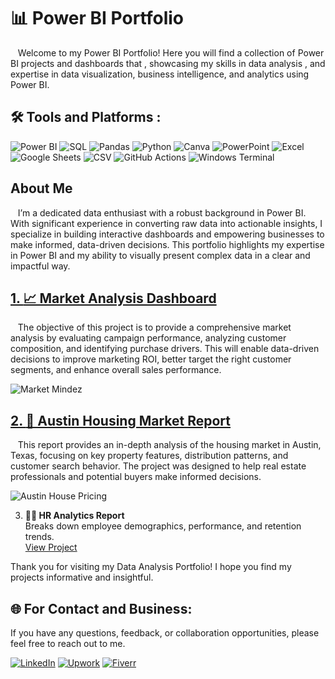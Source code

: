 # 📊 Power BI Portfolio 

&nbsp;&nbsp;&nbsp;Welcome to my Power BI Portfolio! Here you will find a collection of Power BI projects and dashboards that , showcasing my skills in data analysis ,  and expertise in data visualization, business intelligence, and analytics using Power BI.

## 🛠️ Tools and Platforms :

![Power BI](https://img.shields.io/badge/Power_BI-F2C811.svg?style=flat&logo=power-bi&logoColor=black)
![SQL](https://img.shields.io/badge/SQL-%2300758F.svg?style=flat&logo=postgresql&logoColor=white)
![Pandas](https://img.shields.io/badge/Pandas-%23150458.svg?style=flat&logo=pandas&logoColor=white)
![Python](https://img.shields.io/badge/Python-%2314354C.svg?style=flat&logo=python&logoColor=white)
![Canva](https://img.shields.io/badge/Canva-%2300C4CC.svg?style=flat&logo=canva&logoColor=white)
![PowerPoint](https://img.shields.io/badge/PowerPoint-%23B7472A.svg?style=flat&logo=microsoft-powerpoint&logoColor=white)
![Excel](https://img.shields.io/badge/Excel-%23217346.svg?style=flat&logo=microsoft-excel&logoColor=white)
![Google Sheets](https://img.shields.io/badge/Google_Sheets-%234285F4.svg?style=flat&logo=google-sheets&logoColor=white)
![CSV](https://img.shields.io/badge/CSV-%2300B22D.svg?style=flat&logo=csv&logoColor=white)
![GitHub Actions](https://img.shields.io/badge/GitHub_Actions-%232671E5.svg?style=flat&logo=github-actions&logoColor=white)
![Windows Terminal](https://img.shields.io/badge/Windows_Terminal-%234D4D4D.svg?style=flat&logo=windows-terminal&logoColor=white)


## About Me

&nbsp;&nbsp;&nbsp;I’m a dedicated data enthusiast with a robust background in Power BI. With significant experience in converting raw data into actionable insights, I specialize in building interactive dashboards and empowering businesses to make informed, data-driven decisions. This portfolio highlights my expertise in Power BI and my ability to visually present complex data in a clear and impactful way.


## [1. **📈 Market Analysis Dashboard**](https://github.com/M-Herradi/Power-BI-Portfolio/tree/main/Market%20Analysis%20Dashboard)

&nbsp;&nbsp;&nbsp;The objective of this project is to provide a comprehensive market analysis by evaluating campaign performance, analyzing customer composition, and identifying purchase drivers. This will enable data-driven decisions to improve marketing ROI, better target the right customer segments, and enhance overall sales performance.
&nbsp;&nbsp;
   
![Market Mindez](https://github.com/user-attachments/assets/a43efe4f-3187-4a70-9ed2-af72f4bfe7bb)


## [2. **🏡 Austin Housing Market Report**  ](https://github.com/M-Herradi/Power-BI-Portfolio/tree/53b02f4af5910da700934c9afcdfa6d11b42158f/Austing%20Housing%20Market%20Report)
&nbsp;&nbsp;&nbsp;This report provides an in-depth analysis of the housing market in Austin, Texas, focusing on key property features, distribution patterns, and customer search behavior. The project was designed to help real estate professionals and potential buyers make informed decisions.
&nbsp;&nbsp;

![Austin House Pricing](https://github.com/user-attachments/assets/01085844-6be3-4e39-84e2-87dd166229d6)



 
3. **👨‍💼 HR Analytics Report**  
   Breaks down employee demographics, performance, and retention trends.  
   [View Project](#)

Thank you for visiting my Data Analysis Portfolio! I hope you find my projects informative and insightful.


## 🌐 For Contact and Business:

If you have any questions, feedback, or collaboration opportunities, please feel free to reach out to me. 

[![LinkedIn](https://img.shields.io/badge/LinkedIn-%230077B5.svg?logo=linkedin&logoColor=white)](https://linkedin.com/in/www.linkedin.com/in/mohammed-herradi) 
[![Upwork](https://img.shields.io/badge/Upwork-%2300A3EC.svg?logo=upwork&logoColor=white)](https://www.upwork.com/) 
[![Fiverr](https://img.shields.io/badge/Fiverr-%2300B22D.svg?logo=fiverr&logoColor=white)](https://www.fiverr.com/)


